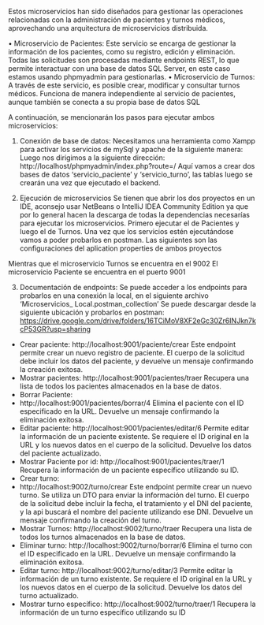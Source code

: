 Estos microservicios han sido diseñados para gestionar las operaciones relacionadas con la 
administración de pacientes y turnos médicos, aprovechando una arquitectura de microservicios 
distribuida. 

• Microservicio de Pacientes: Este servicio se encarga de gestionar la información de los 
pacientes, como su registro, edición y eliminación. Todas las solicitudes son procesadas 
mediante endpoints REST, lo que permite interactuar con una base de datos SQL Server, en 
este caso estamos usando phpmyadmin para gestionarlas.
• Microservicio de Turnos: A través de este servicio, es posible crear, modificar y consultar 
turnos médicos. Funciona de manera independiente al servicio de pacientes, aunque también 
se conecta a su propia base de datos SQL 

A continuación, se mencionarán los pasos para ejecutar ambos microservicios:

1. Conexión de base de datos:
Necesitamos una herramienta como Xampp para activar los servicios de mySql y 
apache de la siguiente manera:
Luego nos dirigimos a la siguiente dirección:
http://localhost/phpmyadmin/index.php?route=/
Aquí vamos a crear dos bases de datos ‘servicio_paciente’ y ‘servicio_turno’, las tablas luego se crearán
una vez que ejecutado el backend.

2. Ejecución de microservicios
Se tienen que abrir los dos proyectos en un IDE, aconsejo usar NetBeans o IntelliJ IDEA 
Community Edition ya que por lo general hacen la descarga de todas la dependencias 
necesarías para ejecutar los microservicios. Primero ejecutar el de Pacientes y luego el de 
Turnos. Una vez que los servicios estén ejecutándose vamos a poder probarlos en postman.
Las siguientes son las configuraciones del aplication properties de ambos proyectos

Mientras que el microservicio Turnos se encuentra en el 9002
El microservicio Paciente se encuentra en el puerto 9001

3. Documentación de endpoints:
Se puede acceder a los endpoints para probarlos en una conexión la local, en el siguiente archivo 
‘Microservicios_ Local.postman_collection’ Se puede descargar desde la siguiente ubicación y probarlos 
en postman:
https://drive.google.com/drive/folders/16TCiMoV8XF2eGc30Zr6INJkn7kcP53GR?usp=sharing
- Crear paciente: 
http://localhost:9001/paciente/crear
Este endpoint permite crear un nuevo registro de paciente. El cuerpo de la solicitud debe incluir 
los datos del paciente, y devuelve un mensaje confirmando la creación exitosa.
- Mostrar pacientes:
http://localhost:9001/pacientes/traer
Recupera una lista de todos los pacientes almacenados en la base de datos.
- Borrar Paciente:
- http://localhost:9001/pacientes/borrar/4
Elimina el paciente con el ID especificado en la URL. Devuelve un mensaje confirmando la 
eliminación exitosa.
- Editar paciente:
http://localhost:9001/pacientes/editar/6
Permite editar la información de un paciente existente. Se requiere el ID original en la URL y los 
nuevos datos en el cuerpo de la solicitud. Devuelve los datos del paciente actualizado.
- Mostrar Paciente por id:
http://localhost:9001/pacientes/traer/1
Recupera la información de un paciente específico utilizando su ID.
- Crear turno:
- http://localhost:9002/turno/crear
Este endpoint permite crear un nuevo turno. Se utiliza un DTO para enviar la información del 
turno. El cuerpo de la solicitud debe incluir la fecha, el tratamiento y el DNI del paciente, y la 
api buscará el nombre del paciente utilizando ese DNI. Devuelve un mensaje confirmando la 
creación del turno.
- Mostrar Turnos:
http://localhost:9002/turno/traer
Recupera una lista de todos los turnos almacenados en la base de datos.
- Eliminar turno:
http://localhost:9002/turno/borrar/6
Elimina el turno con el ID especificado en la URL. Devuelve un mensaje confirmando la 
eliminación exitosa.
- Editar turno:
http://localhost:9002/turno/editar/3
Permite editar la información de un turno existente. Se requiere el ID original en la URL y los 
nuevos datos en el cuerpo de la solicitud. Devuelve los datos del turno actualizado.
- Mostrar turno específico:
http://localhost:9002/turno/traer/1
Recupera la información de un turno específico utilizando su ID
